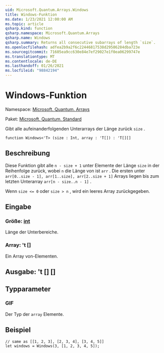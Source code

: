 ```yaml
---
uid: Microsoft.Quantum.Arrays.Windows
title: Windows-Funktion
ms.date: 1/23/2021 12:00:00 AM
ms.topic: article
qsharp.kind: function
qsharp.namespace: Microsoft.Quantum.Arrays
qsharp.name: Windows
qsharp.summary: Returns all consecutive subarrays of length `size`.
ms.openlocfilehash: adfea2b9a2f6c22446817538d29586284dba723e
ms.sourcegitcommit: 71605ea9cc630e84e7ef29027e1f0ea06299747e
ms.translationtype: MT
ms.contentlocale: de-DE
ms.lasthandoff: 01/26/2021
ms.locfileid: "98842194"
---
```

# <a name="windows-function"></a>Windows-Funktion

Namespace: [Microsoft. Quantum. Arrays](xref:Microsoft.Quantum.Arrays)

Paket: [Microsoft. Quantum. Standard](https://nuget.org/packages/Microsoft.Quantum.Standard)


Gibt alle aufeinanderfolgenden Unterarrays der Länge zurück `size` .

```qsharp
function Windows<'T> (size : Int, array : 'T[]) : 'T[][]
```


## <a name="description"></a>Beschreibung

Diese Funktion gibt alle `n - size + 1` unter Elemente der Länge `size` in der Reihenfolge zurück, wobei `n` die Länge von ist `arr` .
Die ersten unter `arr[0..size - 1], arr[1..size], arr[2..size + 1]` Arrays liegen bis zum letzten Unterarray `arr[n - size..n - 1]` .

Wenn `size <= 0` oder `size > n` , wird ein leeres Array zurückgegeben.

## <a name="input"></a>Eingabe

### <a name="size--int"></a>Größe: [int](xref:microsoft.quantum.lang-ref.int)

Länge der Unterbereiche.


### <a name="array--t"></a>Array: 't []

Ein Array von-Elementen.



## <a name="output--t"></a>Ausgabe: 't [] []



## <a name="type-parameters"></a>Typparameter

### <a name="t"></a>GIF

Der Typ der `array` Elemente.

## <a name="example"></a>Beispiel

```qsharp
// same as [[1, 2, 3], [2, 3, 4], [3, 4, 5]]
let windows = Windows(3, [1, 2, 3, 4, 5]);
```